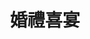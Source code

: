 ---
title: '婚禮喜宴'
pictures: '["https://raw.githubusercontent.com/chyushya/cms-content/main/content/resources/images/1648676109918-960-720-%E6%96%B0%E4%BA%BA%E9%80%B2%E5%A0%B4%E6%8B%B1%E9%96%80%EF%BC%883%EF%BC%89.jpg","https://raw.githubusercontent.com/chyushya/cms-content/main/content/resources/images/1648676109799-2576-1932-%E8%88%9E%E5%8F%B0%E8%83%8C%E6%9D%BF%20-%20%E6%84%9B%E5%BF%83%EF%BC%881%EF%BC%89.JPG","https://raw.githubusercontent.com/chyushya/cms-content/main/content/resources/images/1648676109958-2272-1656-20100330143607%20OK.jpg","https://raw.githubusercontent.com/chyushya/cms-content/main/content/resources/images/1648676110306-1268-890-%E5%8D%97%E7%A7%91%E7%AE%A1%E7%90%86%E5%B1%8016%E9%80%B1%E5%B9%B4%E5%B1%80%E6%85%B6.jpg","https://raw.githubusercontent.com/chyushya/cms-content/main/content/resources/images/1648676110516-2592-1944-OK.jpg","https://raw.githubusercontent.com/chyushya/cms-content/main/content/resources/images/1648676110381-2592-1944-DSC00077.JPG","https://raw.githubusercontent.com/chyushya/cms-content/main/content/resources/images/1648676110103-1294-899-%E6%9E%97%E4%BF%8A%E7%B7%AF%26%E9%82%B1%E5%87%B1%E7%90%B3%EF%BC%8E%E7%B5%90%E5%A9%9A%E5%96%9C%E5%AE%B4.jpg"]'
---
